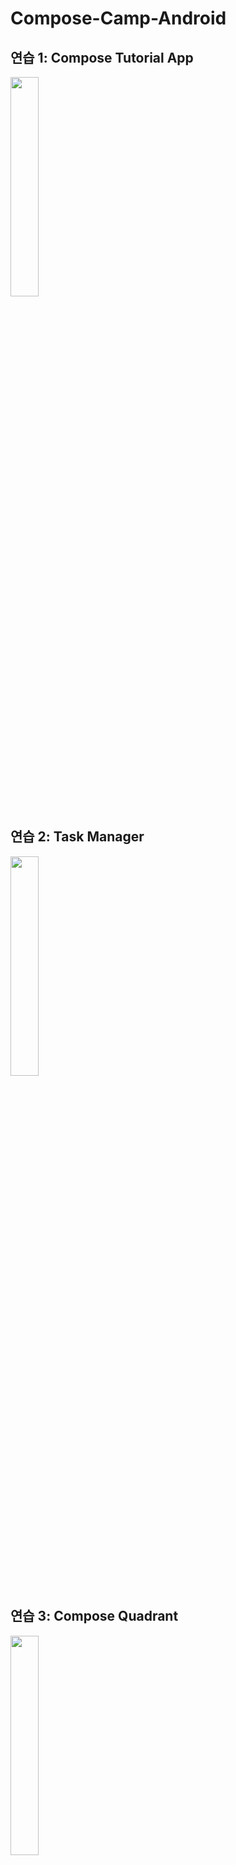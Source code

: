 # Compose-Camp-Android

## 연습 1: Compose Tutorial App
<img src = "https://user-images.githubusercontent.com/113654733/203463046-ee994719-2a9a-4b13-b1dd-19caa0507b02.png" width="30%" height="30%">

## 연습 2: Task Manager
<img src = "https://user-images.githubusercontent.com/113654733/203495951-89a59bb8-81cc-4fda-9f3d-552b96594fe8.png" width="30%" height="30%">

## 연습 3: Compose Quadrant
<img src = "https://user-images.githubusercontent.com/113654733/203495598-db066708-3000-4e05-8738-409ac575611a.png" width="30%" height="30%">
